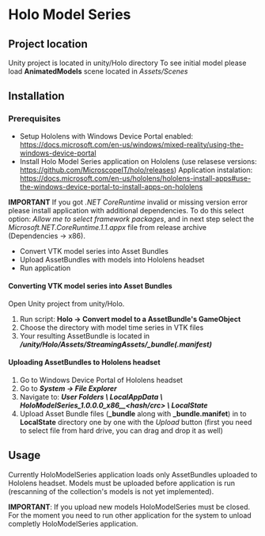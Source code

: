 # Holo Model Series

## Project location

Unity project is located in unity/Holo directory
To see initial model please load **AnimatedModels** scene located in *Assets/Scenes*

## Installation

### Prerequisites 
  * Setup Hololens with Windows Device Portal enabled: https://docs.microsoft.com/en-us/windows/mixed-reality/using-the-windows-device-portal
  * Install Holo Model Series application on Hololens (use relasese versions: https://github.com/MicroscopeIT/holo/releases) 
    Application instalation: https://docs.microsoft.com/en-us/hololens/hololens-install-apps#use-the-windows-device-portal-to-install-apps-on-hololens

  **IMPORTANT**
      If you got *.NET CoreRuntime* invalid or missing version error please install application with additional dependencies. To do this select option: *Allow me to select framework packages*, and in next step select the *Microsoft.NET.CoreRuntime.1.1.appx* file from release archive (Dependencies -> x86).

  * Convert VTK model series into Asset Bundles
  * Upload AssetBundles with models into Hololens headset
  * Run application
    
#### Converting VTK model series into Asset Bundles

Open Unity project from unity/Holo.

1. Run script: **Holo -> Convert model to a AssetBundle's GameObject**
2. Choose the directory with model time series in VTK files
3. Your resulting AssetBundle is located in _**<repository location>/unity/Holo/Assets/StreamingAssets/<name of converted directory>\_bundle(.manifest)**_

#### Uploading AssetBundles to Hololens headset

1. Go to Windows Device Portal of Hololens headset
2. Go to _**System -> File Explorer**_
3. Navigate to: _**User Folders \ LocalAppData \ HoloModelSeries\_1.0.0.0_x86\_\_<hash/crc> \ LocalState**_
4. Upload Asset Bundle files (**\_bundle** along with **\_bundle.manifet**) in to **LocalState** directory one by one with the *Upload* button (first you need to select file from hard drive, you can drag and drop it as well)

## Usage

Currently HoloModelSeries application loads only AssetBundles uploaded to Hololens headset. Models must be uploaded before application is run (rescanning of the collection's models is not yet implemented).

**IMPORTANT**: If you upload new models HoloModelSeries must be closed. For the moment you need to run other application for the system to unload completly HoloModelSeries application.
